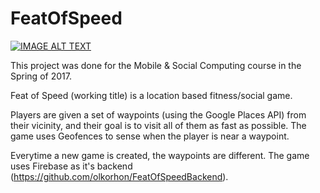 # FeatOfSpeed

[![IMAGE ALT TEXT](http://img.youtube.com/vi/w0XBiAjZ-A4/0.jpg)](http://www.youtube.com/watch?v=w0XBiAjZ-A4 "Mobile&Social Comp 2017")

This project was done for the Mobile & Social Computing course in the Spring of 2017.

Feat of Speed (working title) is a location based fitness/social game.

Players are given a set of waypoints (using the Google Places API) from their vicinity, and their goal is to visit all of them as fast as possible. The game uses Geofences to sense when the player is near a waypoint.

Everytime a new game is created, the waypoints are different. 
The game uses Firebase as it's backend (https://github.com/olkorhon/FeatOfSpeedBackend). 
